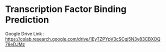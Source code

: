 # Transcription Factor Binding Prediction


Google Drive Link :
https://colab.research.google.com/drive/1EyTZPYpV3cSCgj5N3y83CBXOQ76eDJMz
